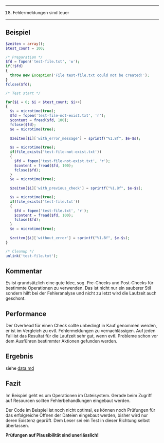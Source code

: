 -----
18. Fehlermeldungen sind teuer
-----

Beispiel
--------
```php
$zeiten = array();
$test_count = 100;

/* Preparation */
$fd = fopen('test-file.txt', 'w');
if(!$fd)
{
  throw new Exception('File test-file.txt could not be created!');
}
fclose($fd);

/* Test start */

for($i = 0; $i < $test_count; $i++)
{
  $s = microtime(true);
  $fd = fopen('test-file-not-exist.txt', 'r');
  $content = fread($fd, 100);
  fclose($fd);
  $e = microtime(true);
  
  $zeiten[$i]['with_error_message'] = sprintf("%1.8f", $e-$s);
  
  $s = microtime(true);
  if(file_exists('test-file-not-exist.txt'))
  {
    $fd = fopen('test-file-not-exist.txt', 'r');
    $content = fread($fd, 100);
    fclose($fd);
  }
  $e = microtime(true);
  
  $zeiten[$i]['with_previous_check'] = sprintf("%1.8f", $e-$s);

  $s = microtime(true);
  if(file_exists('test-file.txt'))
  {
    $fd = fopen('test-file.txt', 'r');
    $content = fread($fd, 100);
    fclose($fd);
  }
  $e = microtime(true);
  
  $zeiten[$i]['without_error'] = sprintf("%1.8f", $e-$s);
}

/* Cleanup */
unlink('test-file.txt');
```

Kommentar
---------
Es ist grundsätzlich eine gute Idee, sog. Pre-Checks und Post-Checks für bestimmte Operationen zu verwenden. Das ist nicht nur ein sauberer Stil sondern hilft bei der Fehleranalyse und nicht zu letzt wird die Laufzeit auch geschont.

Performance
-----------
Der Overhead für einen Check sollte unbedingt in Kauf genommen werden, er ist im Vergleich zu evtl. Fehlermeldungen zu vernachlässigen.
Auf jeden Fall ist das Resultat für die Laufzeit sehr gut, wenn evtl. Probleme schon vor dem Ausführen bestimmter Aktionen gefunden werden.

Ergebnis
--------

siehe [data.md](data.md)

Fazit
-----
Im Beispiel geht es um Operationen im Dateisystem. Gerade beim Zugriff auf Resourcen sollten Fehlerbehandlungen eingebaut werden.

Der Code im Beispiel ist noch nicht optimal, es können noch Prüfungen für das erfolgreiche Öffnen der Dateien eingebaut werden, bisher wird nur deren Existenz geprüft. Dem Leser sei ein Test in dieser Richtung selbst überlassen.

**Prüfungen auf Plausibilität sind unerlässlich!**
